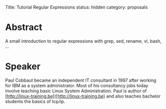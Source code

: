 Title: Tutorial Regular Expressions
status: hidden
category: proposals

# Abstract
A small introduction to regular expressions with grep, sed, rename, vi, bash, ...

# Speaker
Paul Cobbaut became an independent IT consultant in 1997 after working for IBM as a system administrator. Most of his consultancy jobs today involve teaching basic Linux System Administration.
Paul is author of [http://linux-training.be]([http://linux-training.be) and also teaches bachelor students the basics of tcp/ip.
